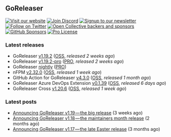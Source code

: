 ## GoReleaser

[![Visit our website](https://img.shields.io/badge/website-4285F4?style=for-the-badge&logo=googlechrome&logoColor=white)](https://goreleaser.com)
[![Join Discord](https://img.shields.io/badge/Discord-5865F2?style=for-the-badge&logo=discord&logoColor=white)](https://discord.gg/RGEBtg8vQ6)
[![Signup to our newsletter](https://img.shields.io/badge/news-E15718?style=for-the-badge&logo=revue&logoColor=white)](https://www.getrevue.co/profile/goreleaser)
[![Follow on Twitter](https://img.shields.io/badge/twitter-1DA1F2?style=for-the-badge&logo=twitter&logoColor=white)](https://twitter.com/goreleaser)
[![Open Collective backers and sponsors](https://img.shields.io/opencollective/all/goreleaser?logo=opencollective&style=for-the-badge)](https://opencollective.com/goreleaser)
[![GitHub Sponsors](https://img.shields.io/github/sponsors/caarlos0?logo=github&style=for-the-badge)](https://github.com/sponsors/caarlos0)
[![Pro License](https://img.shields.io/badge/pro_license-36A9AE?style=for-the-badge&logo=gumroad&logoColor=white)](https://goreleaser.com/pro)

### Latest releases
- GoReleaser [v1.19.2](https://github.com/goreleaser/goreleaser/releases/tag/v1.19.2) ([OSS](https://github.com/goreleaser/goreleaser), _released 2 weeks ago_)
- GoReleaser [v1.19.2-pro](https://github.com/goreleaser/goreleaser-pro/releases/tag/v1.19.2-pro) ([PRO](https://goreleaser.com/pro), _released 2 weeks ago_)
- GoReleaser [nightly](https://github.com/goreleaser/goreleaser-pro/releases/tag/nightly) ([PRO](https://goreleaser.com/pro))
- nFPM [v2.32.0](https://github.com/goreleaser/nfpm/releases/tag/v2.32.0) ([OSS](https://nfpm.goreleaser.com), _released 1 week ago_)
- GitHub Action for GoReleaser [v4.3.0](https://github.com/goreleaser/goreleaser-action/releases/tag/v4.3.0) ([OSS](https://github.com/goreleaser/goreleaser-action), _released 1 month ago_)
- GoReleaser Azure DevOps Extension [v0.1.39](https://github.com/goreleaser/goreleaser-azure-devops-extension/releases/tag/v0.1.39) ([OSS](https://github.com/goreleaser/goreleaser-azure-devops-extension), _released 6 days ago_)
- GoReleaser Cross [v1.20.6](https://github.com/goreleaser/goreleaser-cross/releases/tag/v1.20.6) ([OSS](https://github.com/goreleaser/goreleaser-cross), _released 1 week ago_)


### Latest posts
- [Announcing GoReleaser v1.19 — the big release](https://blog.goreleaser.com/announcing-goreleaser-v1-19-the-big-release-b01565c72658?source=rss----17aa0cbd263f---4) (3 weeks ago)
- [Announcing GoReleaser v1.18 — the maintainers month release](https://blog.goreleaser.com/announcing-goreleaser-v1-18-the-maintainers-month-release-f692091a57ec?source=rss----17aa0cbd263f---4) (2 months ago)
- [Announcing GoReleaser v1.17 — the late Easter release](https://blog.goreleaser.com/announcing-goreleaser-v1-17-the-late-easter-release-2118019b91e3?source=rss----17aa0cbd263f---4) (3 months ago)
